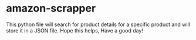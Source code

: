 # amazon-scrapper
This python file will search for product details for a specific product and will store it in a JSON file.
Hope this helps, Have a good day!
